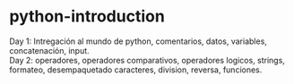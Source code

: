 # python-introduction
Day 1: Intregación al mundo de python, comentarios, datos, variables, concatenación, input.  
Day 2: operadores, operadores comparativos, operadores logicos, strings, formateo, desempaquetado caracteres, division, reversa, funciones.
